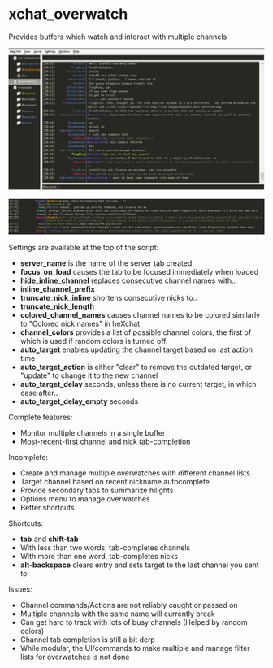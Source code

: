 xchat_overwatch
=============

Provides buffers which watch and interact with multiple channels

![Overwatch](https://github.com/Xuerian/xchat_overwatch/raw/master/overwatch_screenshot.png)

![Overwatch](https://github.com/Xuerian/xchat_overwatch/raw/master/overwatch_screenshot_random_channels.png)


Settings are available at the top of the script:

* __server_name__ is the name of the server tab created
* __focus_on_load__ causes the tab to be focused immediately when loaded
* __hide_inline_channel__ replaces consecutive channel names with..
* __inline_channel_prefix__
* __truncate_nick_inline__ shortens consecutive nicks to..
* __truncate_nick_length__
* __colored_channel_names__ causes channel names to be colored similarly to "Colored nick names" in heXchat
* __channel_colors__ provides a list of possible channel colors, the first of which is used if random colors is turned off.
* __auto_target__ enables updating the channel target based on last action time
* __auto_target_action__ is either "clear" to remove the outdated target, or "update" to change it to the new channel
* __auto_target_delay__ seconds, unless there is no current target, in which case after..
* __auto_target_delay_empty__ seconds

Complete features:

* Monitor multiple channels in a single buffer
* Most-recent-first channel and nick tab-completion


Incomplete:

* Create and manage multiple overwatches with different channel lists
* Target channel based on recent nickname autocomplete
* Provide secondary tabs to summarize hilights
* Options menu to manage overwatches
* Better shortcuts

Shortcuts:

* __tab__ and __shift-tab__
 * With less than two words, tab-completes channels
 * With more than one word, tab-completes nicks
* __alt-backspace__ clears entry and sets target to the last channel you sent to

Issues:

* Channel commands/Actions are not reliably caught or passed on
* Multiple channels with the same name will currently break
* Can get hard to track with lots of busy channels (Helped by random colors)
* Channel tab completion is still a bit derp
* While modular, the UI/commands to make multiple and manage filter lists for overwatches is not done
